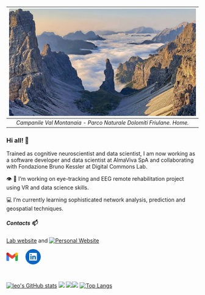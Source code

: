 | ![CampanileValMontanaia](montanaia.png) | 
|:--:| 
| *Campanile Val Montanaia - Parco Naturale Dolomiti Friulane. Home.* |

### Hi all! 👋

Trained as cognitive neuroscientist and data scientist,  I am now working as a software developer and data scientist at AlmaViva SpA and collaborating
with Fondazione Bruno Kessler at Digital Commons Lab.

👁️ 🧠 I’m working on eye-tracking and EEG remote rehabilitation project using VR and data science skills.

💻 I’m currently learning sophisticated network analysis, prediction and geospatial techniques. 

##### Contacts 📫

[Lab website](https://dcl.fbk.eu/) and [![Personal Website]()](https://davidebrex.github.io/)

<div style="display: flex; align-items: center;">
    <a href="mailto:leo.venturoso@gmail.com" style="margin-right: 20px;">
        <img src="gmail-icon.png" alt="gmail logo" style="vertical-align: middle;" width="30px" />
    </a>
    <a href="https://www.linkedin.com/in/leonardo-venturoso/">
        <img src="linkedin.png" alt="LinkedIn logo" style="vertical-align: middle;" width="40px" />
    </a>    
</div>


&nbsp;

[![leo's GitHub stats](https://github-readme-stats.vercel.app/api?username=leoventuroso)](https://github.com/leoventuroso)
![](https://github-profile-summary-cards.vercel.app/api/cards/profile-details?username=leoventuroso&theme=default)
![](https://github-profile-summary-cards.vercel.app/api/cards/repos-per-language?username=leoventuroso&theme=default)![](https://github-profile-summary-cards.vercel.app/api/cards/stats?username=ShogoHirasawa&theme=default)
[![Top Langs](https://github-readme-stats.vercel.app/api/top-langs/?username=leoventuroso&layout=compact)](https://github.com/leoventuroso)



